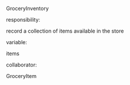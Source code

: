GroceryInventory

responsibility:

record a collection of items available in the store

variable:

items

collaborator:

GroceryItem
